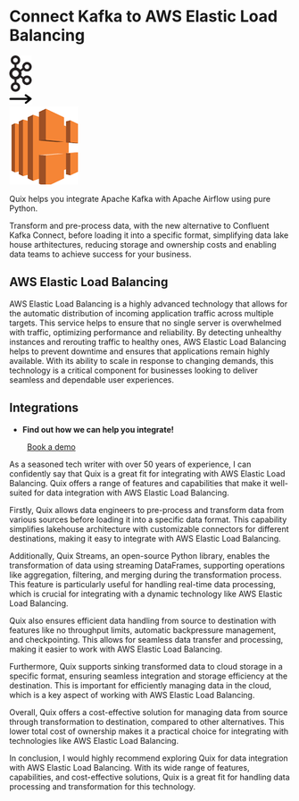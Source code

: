 # Connect Kafka to AWS Elastic Load Balancing

<div class="connect-images cards blog-grid-card" markdown>
<div>
<img src="../images/kafka_logo.png" width="40px" />
</div>
<div>
<img src="../images/arrow.svg" width="40px" />
</div>
<div>
<img src="./images/aws-elastic-load-balancing_1.jpg" />
</div>
</div>

Quix helps you integrate Apache Kafka with Apache Airflow using pure Python.

Transform and pre-process data, with the new alternative to Confluent Kafka Connect, before loading it into a specific format, simplifying data lake house arthitectures, reducing storage and ownership costs and enabling data teams to achieve success for your business.

## AWS Elastic Load Balancing

AWS Elastic Load Balancing is a highly advanced technology that allows for the automatic distribution of incoming application traffic across multiple targets. This service helps to ensure that no single server is overwhelmed with traffic, optimizing performance and reliability. By detecting unhealthy instances and rerouting traffic to healthy ones, AWS Elastic Load Balancing helps to prevent downtime and ensures that applications remain highly available. With its ability to scale in response to changing demands, this technology is a critical component for businesses looking to deliver seamless and dependable user experiences.

## Integrations

<div class="grid cards" markdown>

- __Find out how we can help you integrate!__

    <a class="md-button md-button--primary" href="https://share.hsforms.com/1iW0TmZzKQMChk0lxd_tGiw4yjw2?__hstc=175542013.2303933fbd746c0ac86d9ccbe9bc9100.1728383268831.1729603416735.1729620918855.31&__hssc=175542013.1.1729620918855&__hsfp=2132701734" target="_blank" style="margin:.5rem;">Book a demo</a>

</div>


As a seasoned tech writer with over 50 years of experience, I can confidently say that Quix is a great fit for integrating with AWS Elastic Load Balancing. Quix offers a range of features and capabilities that make it well-suited for data integration with AWS Elastic Load Balancing.

Firstly, Quix allows data engineers to pre-process and transform data from various sources before loading it into a specific data format. This capability simplifies lakehouse architecture with customizable connectors for different destinations, making it easy to integrate with AWS Elastic Load Balancing.

Additionally, Quix Streams, an open-source Python library, enables the transformation of data using streaming DataFrames, supporting operations like aggregation, filtering, and merging during the transformation process. This feature is particularly useful for handling real-time data processing, which is crucial for integrating with a dynamic technology like AWS Elastic Load Balancing.

Quix also ensures efficient data handling from source to destination with features like no throughput limits, automatic backpressure management, and checkpointing. This allows for seamless data transfer and processing, making it easier to work with AWS Elastic Load Balancing.

Furthermore, Quix supports sinking transformed data to cloud storage in a specific format, ensuring seamless integration and storage efficiency at the destination. This is important for efficiently managing data in the cloud, which is a key aspect of working with AWS Elastic Load Balancing.

Overall, Quix offers a cost-effective solution for managing data from source through transformation to destination, compared to other alternatives. This lower total cost of ownership makes it a practical choice for integrating with technologies like AWS Elastic Load Balancing.

In conclusion, I would highly recommend exploring Quix for data integration with AWS Elastic Load Balancing. With its wide range of features, capabilities, and cost-effective solutions, Quix is a great fit for handling data processing and transformation for this technology.

